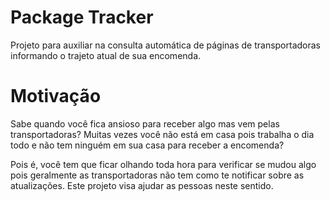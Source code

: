 # Package Tracker

Projeto para auxiliar na consulta automática de páginas de transportadoras informando o trajeto atual de sua encomenda.

# Motivação

Sabe quando você fica ansioso para receber algo mas vem pelas transportadoras?
Muitas vezes você não está em casa pois trabalha o dia todo e não tem ninguém em sua casa para receber a encomenda?

Pois é, você tem que ficar olhando toda hora para verificar se mudou algo pois geralmente as transportadoras não tem como te notificar sobre as atualizações. Este projeto visa ajudar as pessoas neste sentido.